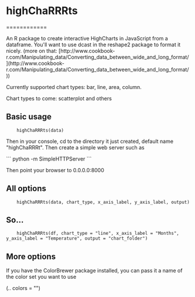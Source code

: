 # highChaRRRts
============

<p>An R package to create interactive HighCharts in JavaScript from a dataframe. You'll want to use dcast in the reshape2 package to format it nicely. (more on that: [http://www.cookbook-r.com/Manipulating_data/Converting_data_between_wide_and_long_format/](http://www.cookbook-r.com/Manipulating_data/Converting_data_between_wide_and_long_format/))</p>

<p>Currently supported chart types: bar, line, area, column.</p>
<p>Chart types to come: scatterplot and others</p>

## Basic usage
```
	highChaRRRts(data)
```
<p>Then in your console, cd to the directory it just created, default name "highChaRRRt". Then create a simple web server such as</p>
```
	python -m SimpleHTTPServer
```
<p>Then point your browser to 0.0.0.0:8000</p>

## All options
```
	highChaRRRts(data, chart_type, x_axis_label, y_axis_label, output)
```

## So...

```
	highChaRRRts(df, chart_type = "line", x_axis_label = "Months", y_axis_label = "Temperature", output = "chart_folder")
```

## More options
<p>If you have the ColorBrewer package installed, you can pass it a name of the color set you want to use</p>

(.. colors = "")